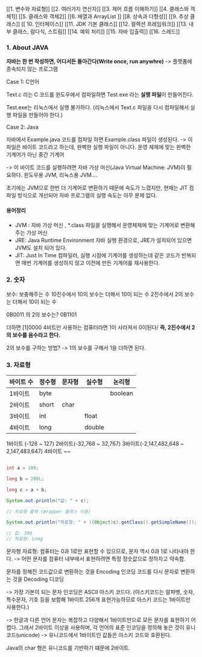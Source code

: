 
[[1. 변수와 자료형]]
[[2. 여러가지 연산자]]
[[3. 제어 흐름 이해하기]]
[[4. 클래스와 객체1]]
[[5. 클래스와 객체2]]
[[6. 배열과 ArrayList ]]
[[8. 상속과 다형성]]
[[9. 추상 클래스]]
[[ 10. 인터페이스]]
[[11. JDK 기본 클래스]]
[[12. 컬렉션 프레임워크]]
[[13. 내부 클래스, 람다식, 스트림]]
[[14. 예외 처리]]
[[15. 자바 입출력]]
[[16. 스레드]]


### 1. About JAVA

**자바는 한 번 작성하면, 어디서든 돌아간다(Write once, run anywhre)**
-> 플랫폼에 종속되지 않는 프로그램


Case 1: C언어

Text.c 라는 C 코드를 윈도우에서 컴파일하면 Test.exe 라는 **실행 파일**이 만들어진다.

Test.exe는 리눅스에서 실행 불가하다. (리눅스에서 Text.c 파일을 다시 컴파일해서 실행 파일을 만들어야 한다.)

Case 2: Java

자바에서 Example.java 코드를 컴파일 하면 Example.class 파일이 생성된다.
-> 이 파일은 바이트 코드라고 하는데, 완벽한 실행 파일이 아니다. 운영 체제에 맞는 완벽한 기계어가 아닌 중간 기계어

-> 이 바이트 코드를 실행하려면 자바 가상 머신(Java Virtual Machine: JVM)이 필요하다.
윈도우용 JVM, 리눅스용 JVM....

초기에는 JVM으로 한번 더 기계어로 변환하기 때문에 속도가 느렸지만, 현재는 JIT 컴파일 방식으로 개선되어 자바 프로그램의 실행 속도는 아무 문제 없다.

#### 용어정리
- JVM : 자바 가상 머신 , \*.class 파일을 실행해서 운영체제에 맞는 기계어로 변환해주는 가상 머신
- JRE: Java Runtime Environment 자바 실행 환경으로, JRE가 설치되어 있으면 JVM도 설치 되어 있다.
- JIT: Just In Time 컴파일러, 실행 시점에 기계어를 생성하는데 같은 코드가 반복되면 매번 기계어를 생성하지 않고 이전에 만든 기계어를 재사용한다.

### 2. 숫자

보수: 보충해주는 수
10진수에서 10의 보수는 더해서 10이 되는 수
2진수에서 2의 보수는 더해서 10이 되는 수

0B0011 의 2의 보수는?
0B1101

더하면 [1]0000 4비트만 사용하는 컴퓨터라면 1이 사라져서 0이된다/
**즉, 2진수에서 2의 보수를 음수라고 한다.**

2의 보수를 구하는 방법?
-> 1의 보수를 구해서 1을 더하면 된다.


### 3. 자료형

| 바이트 수 | 정수형   | 문자형  | 실수형    | 논리형     |
| ----- | ----- | ---- | ------ | ------- |
| 1바이트  | byte  |      |        | boolean |
| 2바이트  | short | char |        |         |
| 3바이트  | int   |      | float  |         |
| 4바이트  | long  |      | double |         |

1바이트 (-128 ~ 127)
2바이트(-32,768 ~ 32,767)
3바이트(-2,147,482,648 ~ 2,147,483,647)
4바이트 ~~

```java

int a = 100;

long b = 200L;

long c = a + b;

System.out.println("값: " + c);

// 자료형 출력 (Wrapper 클래스 이용)

System.out.println("자료형: " + ((Object)c).getClass().getSimpleName());

// 값: 300
// 자료형: Long

```

문자형 자료형:
컴퓨터는 0과 1로만 표현할 수 있으므로, 문자 역시 0과 1로 나타내야 한다.
-> 어떤 문자를 컴퓨터 내부에서 표현하려면 특정 정숫값으로 정하자고 약속함.

문자를 정해진 코드값으로 변환하는 것을 Encoding 인코딩
코드를 다시 문자로 변환하는 것을 Decoding 디코딩

-> 가장 기본이 되는 문자 인코딩은 ASCII 아스키 코드다.
(아스키코드는 알파벳, 숫자, 특수문자, 기호 등을 보함해 1바이트 256개 표현가능하므로 아스키 코드는 1바이트만 사용한다.)

-> 한글과 다른 언어 문자는 복잡하고 다양해서 1바이트만으로 모든 문자를 표현하기 어렵다. 그래서 2바이트 이상을 사용하며, 각 언어의 표준 인코딩을 정의해 놓은 것이 유니코드(unicode)
-> 유니코드에서 1바이트인 값들은 아스키 코드와 호환된다.

Java의 char 형은 유니코드를 기반하기 떄문에 2바이트.

